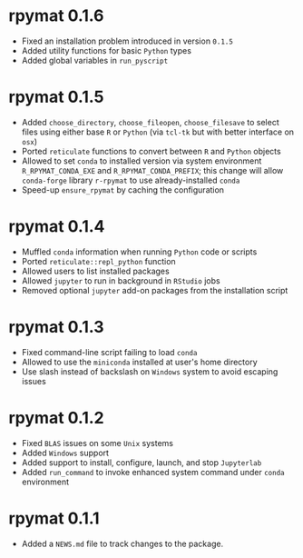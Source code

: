 # rpymat 0.1.6

* Fixed an installation problem introduced in version `0.1.5`
* Added utility functions for basic `Python` types
* Added global variables in `run_pyscript`

# rpymat 0.1.5

* Added `choose_directory`, `choose_fileopen`, `choose_filesave` to select files using either base `R` or `Python` (via `tcl-tk` but with better interface on `osx`)
* Ported `reticulate` functions to convert between `R` and `Python` objects
* Allowed to set `conda` to installed version via system environment `R_RPYMAT_CONDA_EXE` and `R_RPYMAT_CONDA_PREFIX`; this change will allow `conda-forge` library `r-rpymat` to use already-installed `conda`
* Speed-up `ensure_rpymat` by caching the configuration

# rpymat 0.1.4

* Muffled `conda` information when running `Python` code or scripts
* Ported `reticulate::repl_python` function
* Allowed users to list installed packages
* Allowed `jupyter` to run in background in `RStudio` jobs
* Removed optional `jupyter` add-on packages from the installation script

# rpymat 0.1.3

* Fixed command-line script failing to load `conda`
* Allowed to use the `miniconda` installed at user's home directory
* Use slash instead of backslash on `Windows` system to avoid escaping issues

# rpymat 0.1.2

* Fixed `BLAS` issues on some `Unix` systems
* Added `Windows` support
* Added support to install, configure, launch, and stop `Jupyterlab`
* Added `run_command` to invoke enhanced system command under `conda` environment

# rpymat 0.1.1

* Added a `NEWS.md` file to track changes to the package.
